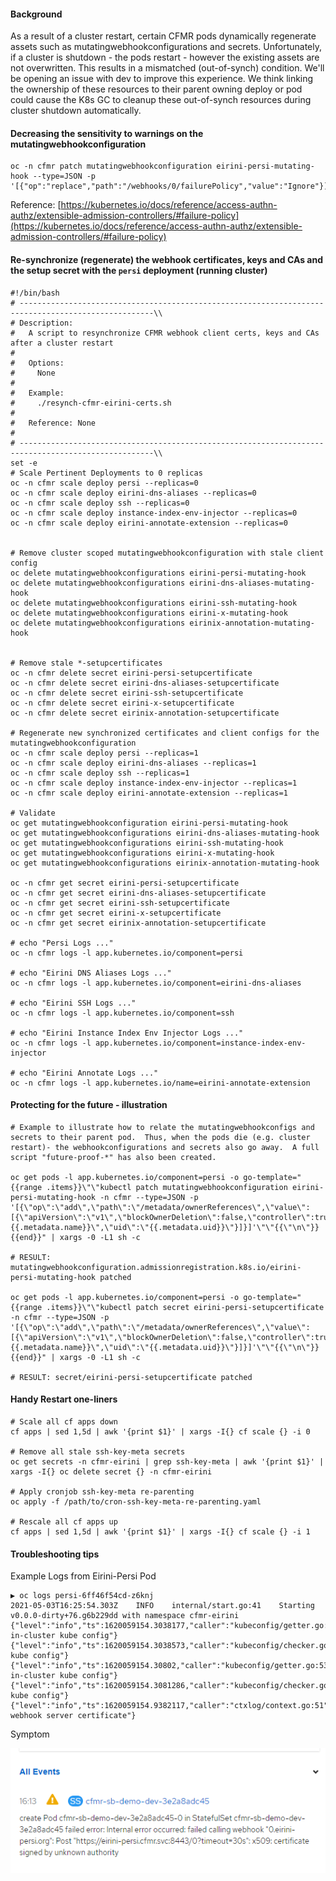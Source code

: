 #### Background
As a result of a cluster restart, certain CFMR pods dynamically regenerate assets such as mutatingwebhookconfigurations and secrets.  Unfortunately, if a cluster is shutdown - the pods restart - however the existing assets are not overwritten.  This results in a mismatched (out-of-synch) condition.  We'll be opening an issue with dev to improve this experience.  We think linking the ownership of these resources to their parent owning deploy or pod could cause the K8s GC to cleanup these out-of-synch resources during cluster shutdown automatically.  

#### Decreasing the sensitivity to warnings on the mutatingwebhookconfiguration

```
oc -n cfmr patch mutatingwebhookconfiguration eirini-persi-mutating-hook --type=JSON -p '[{"op":"replace","path":"/webhooks/0/failurePolicy","value":"Ignore"}]'
```

Reference:  [https://kubernetes.io/docs/reference/access-authn-authz/extensible-admission-controllers/#failure-policy](https://kubernetes.io/docs/reference/access-authn-authz/extensible-admission-controllers/#failure-policy)


#### Re-synchronize (regenerate) the webhook certificates, keys and CAs and the setup secret with the `persi` deployment (running cluster)

```
#!/bin/bash
# ----------------------------------------------------------------------------------------------------\\
# Description:
#   A script to resynchronize CFMR webhook client certs, keys and CAs after a cluster restart
#
#   Options:
#     None
#
#   Example:
#     ./resynch-cfmr-eirini-certs.sh
#
#   Reference: None
#
# ----------------------------------------------------------------------------------------------------\\
set -e
# Scale Pertinent Deployments to 0 replicas
oc -n cfmr scale deploy persi --replicas=0
oc -n cfmr scale deploy eirini-dns-aliases --replicas=0
oc -n cfmr scale deploy ssh --replicas=0
oc -n cfmr scale deploy instance-index-env-injector --replicas=0
oc -n cfmr scale deploy eirini-annotate-extension --replicas=0


# Remove cluster scoped mutatingwebhookconfiguration with stale client config
oc delete mutatingwebhookconfigurations eirini-persi-mutating-hook 
oc delete mutatingwebhookconfigurations eirini-dns-aliases-mutating-hook
oc delete mutatingwebhookconfigurations eirini-ssh-mutating-hook
oc delete mutatingwebhookconfigurations eirini-x-mutating-hook
oc delete mutatingwebhookconfigurations eirinix-annotation-mutating-hook


# Remove stale *-setupcertificates
oc -n cfmr delete secret eirini-persi-setupcertificate
oc -n cfmr delete secret eirini-dns-aliases-setupcertificate
oc -n cfmr delete secret eirini-ssh-setupcertificate
oc -n cfmr delete secret eirini-x-setupcertificate
oc -n cfmr delete secret eirinix-annotation-setupcertificate

# Regenerate new synchronized certificates and client configs for the mutatingwebhookconfiguration
oc -n cfmr scale deploy persi --replicas=1
oc -n cfmr scale deploy eirini-dns-aliases --replicas=1
oc -n cfmr scale deploy ssh --replicas=1
oc -n cfmr scale deploy instance-index-env-injector --replicas=1
oc -n cfmr scale deploy eirini-annotate-extension --replicas=1

# Validate
oc get mutatingwebhookconfiguration eirini-persi-mutating-hook
oc get mutatingwebhookconfigurations eirini-dns-aliases-mutating-hook
oc get mutatingwebhookconfigurations eirini-ssh-mutating-hook
oc get mutatingwebhookconfigurations eirini-x-mutating-hook
oc get mutatingwebhookconfigurations eirinix-annotation-mutating-hook

oc -n cfmr get secret eirini-persi-setupcertificate
oc -n cfmr get secret eirini-dns-aliases-setupcertificate
oc -n cfmr get secret eirini-ssh-setupcertificate
oc -n cfmr get secret eirini-x-setupcertificate
oc -n cfmr get secret eirinix-annotation-setupcertificate

# echo "Persi Logs ..."
oc -n cfmr logs -l app.kubernetes.io/component=persi

# echo "Eirini DNS Aliases Logs ..."
oc -n cfmr logs -l app.kubernetes.io/component=eirini-dns-aliases

# echo "Eirini SSH Logs ..."
oc -n cfmr logs -l app.kubernetes.io/component=ssh

# echo "Eirini Instance Index Env Injector Logs ..."
oc -n cfmr logs -l app.kubernetes.io/component=instance-index-env-injector

# echo "Eirini Annotate Logs ..."
oc -n cfmr logs -l app.kubernetes.io/name=eirini-annotate-extension
```

#### Protecting for the future - illustration
```
# Example to illustrate how to relate the mutatingwebhookconfigs and secrets to their parent pod.  Thus, when the pods die (e.g. cluster restart)- the webhookconfigurations and secrets also go away.  A full script "future-proof-*" has also been created.

oc get pods -l app.kubernetes.io/component=persi -o go-template="{{range .items}}\"\"kubectl patch mutatingwebhookconfiguration eirini-persi-mutating-hook -n cfmr --type=JSON -p '[{\"op\":\"add\",\"path\":\"/metadata/ownerReferences\",\"value\":[{\"apiVersion\":\"v1\",\"blockOwnerDeletion\":false,\"controller\":true,\"kind\":\"Pod\",\"name\":\"{{.metadata.name}}\",\"uid\":\"{{.metadata.uid}}\"}]}]'\"\"{{\"\n\"}}{{end}}" | xargs -0 -L1 sh -c

# RESULT: mutatingwebhookconfiguration.admissionregistration.k8s.io/eirini-persi-mutating-hook patched

oc get pods -l app.kubernetes.io/component=persi -o go-template="{{range .items}}\"\"kubectl patch secret eirini-persi-setupcertificate -n cfmr --type=JSON -p '[{\"op\":\"add\",\"path\":\"/metadata/ownerReferences\",\"value\":[{\"apiVersion\":\"v1\",\"blockOwnerDeletion\":false,\"controller\":true,\"kind\":\"Pod\",\"name\":\"{{.metadata.name}}\",\"uid\":\"{{.metadata.uid}}\"}]}]'\"\"{{\"\n\"}}{{end}}" | xargs -0 -L1 sh -c

# RESULT: secret/eirini-persi-setupcertificate patched
```

#### Handy Restart one-liners

```
# Scale all cf apps down
cf apps | sed 1,5d | awk '{print $1}' | xargs -I{} cf scale {} -i 0

# Remove all stale ssh-key-meta secrets
oc get secrets -n cfmr-eirini | grep ssh-key-meta | awk '{print $1}' | xargs -I{} oc delete secret {} -n cfmr-eirini

# Apply cronjob ssh-key-meta re-parenting
oc apply -f /path/to/cron-ssh-key-meta-re-parenting.yaml

# Rescale all cf apps up
cf apps | sed 1,5d | awk '{print $1}' | xargs -I{} cf scale {} -i 1
```


#### Troubleshooting tips
Example Logs from Eirini-Persi Pod

```
▶ oc logs persi-6ff46f54cd-z6knj
2021-05-03T16:25:54.303Z	INFO	internal/start.go:41	Starting v0.0.0-dirty+76.g6b229dd with namespace cfmr-eirini
{"level":"info","ts":1620059154.3038177,"caller":"kubeconfig/getter.go:53","msg":"Using in-cluster kube config"}
{"level":"info","ts":1620059154.3038573,"caller":"kubeconfig/checker.go:36","msg":"Checking kube config"}
{"level":"info","ts":1620059154.30802,"caller":"kubeconfig/getter.go:53","msg":"Using in-cluster kube config"}
{"level":"info","ts":1620059154.3081286,"caller":"kubeconfig/checker.go:36","msg":"Checking kube config"}
{"level":"info","ts":1620059154.9382117,"caller":"ctxlog/context.go:51","msg":"Creating webhook server certificate"}
```

Symptom

![](webhook-out-of-synch-symptom.png)
